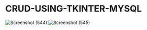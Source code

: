
# CRUD-USING-TKINTER-MYSQL
![Screenshot (544)](https://user-images.githubusercontent.com/72138442/115111737-5a633680-9f9f-11eb-8b3e-07a6fc620dd3.png)
![Screenshot (545)](https://user-images.githubusercontent.com/72138442/115111739-5c2cfa00-9f9f-11eb-8300-c22557c57b4c.png)
